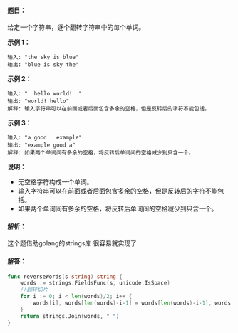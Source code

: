 #### 题目：

给定一个字符串，逐个翻转字符串中的每个单词。

 

**示例 1：**

```
输入: "the sky is blue"
输出: "blue is sky the"
```

**示例 2：**

```
输入: "  hello world!  "
输出: "world! hello"
解释: 输入字符串可以在前面或者后面包含多余的空格，但是反转后的字符不能包括。
```

**示例 3：**

```
输入: "a good   example"
输出: "example good a"
解释: 如果两个单词间有多余的空格，将反转后单词间的空格减少到只含一个。
```

 

**说明：**

- 无空格字符构成一个单词。
- 输入字符串可以在前面或者后面包含多余的空格，但是反转后的字符不能包括。
- 如果两个单词间有多余的空格，将反转后单词间的空格减少到只含一个。



#### 解析：

这个题借助golang的strings库 很容易就实现了

#### 解答：

```go
func reverseWords(s string) string {
    words := strings.FieldsFunc(s, unicode.IsSpace)
	//翻转切片
	for i := 0; i < len(words)/2; i++ {
		words[i], words[len(words)-i-1] = words[len(words)-i-1], words[i]
	}
	return strings.Join(words, " ")
}
```



